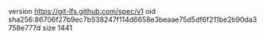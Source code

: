 version https://git-lfs.github.com/spec/v1
oid sha256:86706f27b9ec7b538247f114d6658e3beaae75d5df6f211be2b90da3758e777d
size 1441
